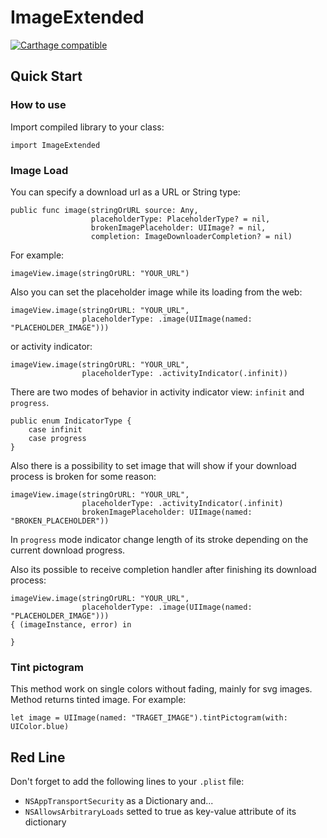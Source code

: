 # ImageExtended

[![Carthage compatible](https://img.shields.io/badge/Carthage-compatible-4BC51D.svg?style=flat)](https://github.com/Carthage/Carthage)

## Quick Start

### How to use

Import compiled library to your class:

    import ImageExtended

### Image Load

You can specify a download url as a URL or String type:
```
public func image(stringOrURL source: Any,
                  placeholderType: PlaceholderType? = nil,
                  brokenImagePlaceholder: UIImage? = nil,
                  completion: ImageDownloaderCompletion? = nil)
```

For example:

    imageView.image(stringOrURL: "YOUR_URL")

Also you can set the placeholder image while its loading from the web:

    imageView.image(stringOrURL: "YOUR_URL",
                    placeholderType: .image(UIImage(named: "PLACEHOLDER_IMAGE")))

or activity indicator:

    imageView.image(stringOrURL: "YOUR_URL",
                    placeholderType: .activityIndicator(.infinit))
    
There are two modes of behavior in activity indicator view: `infinit` and `progress`.

    public enum IndicatorType {
        case infinit
        case progress
    }

Also there is a possibility to set image that will show if your download process is broken for some reason:
```
imageView.image(stringOrURL: "YOUR_URL",
                placeholderType: .activityIndicator(.infinit)
                brokenImagePlaceholder: UIImage(named: "BROKEN_PLACEHOLDER"))
```

In `progress` mode indicator change length of its stroke depending on the current download progress.

Also its possible to receive completion handler after finishing its download process:

    imageView.image(stringOrURL: "YOUR_URL",
                    placeholderType: .image(UIImage(named: "PLACEHOLDER_IMAGE")))
    { (imageInstance, error) in
    
    }

### Tint pictogram

This method work on single colors without fading, mainly for svg images. Method returns tinted image. For example:

    let image = UIImage(named: "TRAGET_IMAGE").tintPictogram(with: UIColor.blue)


## Red Line

Don't forget  to add the following lines to your `.plist` file:

- `NSAppTransportSecurity` as a Dictionary and...
- `NSAllowsArbitraryLoads` setted to true as key-value attribute of its dictionary 
